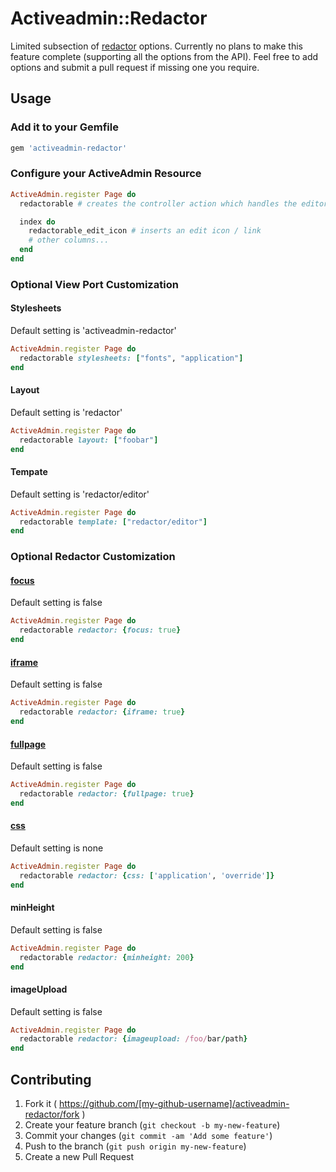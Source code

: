 # Activeadmin::Redactor

Limited subsection of [redactor](http://imperavi.com/redactor/) options.
Currently no plans to make this feature complete (supporting all the options from the API).
Feel free to add options and submit a pull request if missing one you require.

## Usage

### Add it to your Gemfile

```ruby
gem 'activeadmin-redactor'
```

### Configure your ActiveAdmin Resource

```ruby
ActiveAdmin.register Page do
  redactorable # creates the controller action which handles the editor

  index do
    redactorable_edit_icon # inserts an edit icon / link
    # other columns...
  end
end
```

### Optional View Port Customization
#### Stylesheets
Default setting is 'activeadmin-redactor'

```ruby
ActiveAdmin.register Page do
  redactorable stylesheets: ["fonts", "application"]
end
```

#### Layout
Default setting is 'redactor'

```ruby
ActiveAdmin.register Page do
  redactorable layout: ["foobar"]
end
```

#### Tempate
Default setting is 'redactor/editor'

```ruby
ActiveAdmin.register Page do
  redactorable template: ["redactor/editor"]
end
```

### Optional Redactor Customization
#### [focus](http://imperavi.com/redactor/examples/focus/)
Default setting is false

```ruby
ActiveAdmin.register Page do
  redactorable redactor: {focus: true}
end
```
#### [iframe](http://imperavi.com/redactor/examples/iframe/)
Default setting is false

```ruby
ActiveAdmin.register Page do
  redactorable redactor: {iframe: true}
end
```
#### [fullpage](http://imperavi.com/redactor/examples/fullpage/)
Default setting is false

```ruby
ActiveAdmin.register Page do
  redactorable redactor: {fullpage: true}
end
```
#### [css](http://imperavi.com/redactor/examples/css/)
Default setting is none

```ruby
ActiveAdmin.register Page do
  redactorable redactor: {css: ['application', 'override']}
end
```

#### minHeight
Default setting is false

```ruby
ActiveAdmin.register Page do
  redactorable redactor: {minheight: 200}
end
```

#### imageUpload
Default setting is false

```ruby
ActiveAdmin.register Page do
  redactorable redactor: {imageupload: /foo/bar/path}
end
```

## Contributing

1. Fork it ( https://github.com/[my-github-username]/activeadmin-redactor/fork )
2. Create your feature branch (`git checkout -b my-new-feature`)
3. Commit your changes (`git commit -am 'Add some feature'`)
4. Push to the branch (`git push origin my-new-feature`)
5. Create a new Pull Request
